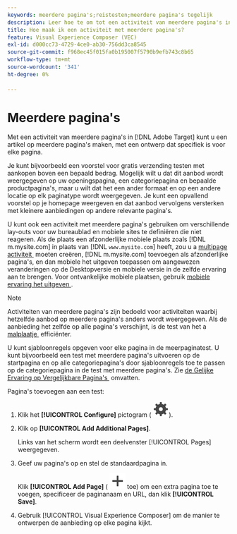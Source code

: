 ```yaml
---
keywords: meerdere pagina's;reistesten;meerdere pagina's tegelijk
description: Leer hoe te om tot een activiteit van meerdere pagina's in Adobe  [!DNL Target]  te leiden laat u een verhaal over veelvoudige pagina's, met een ontwerp tot stand brengen dat voor elke pagina specifiek is.
title: Hoe maak ik een activiteit met meerdere pagina's?
feature: Visual Experience Composer (VEC)
exl-id: d000cc73-4729-4ce0-ab30-756dd3ca8545
source-git-commit: f968ec45f015fa0b195007f5790b9efb743c8b65
workflow-type: tm+mt
source-wordcount: '341'
ht-degree: 0%

---
```


# Meerdere pagina&#39;s

Met een activiteit van meerdere pagina&#39;s in [!DNL Adobe Target] kunt u een artikel op meerdere pagina&#39;s maken, met een ontwerp dat specifiek is voor elke pagina.

Je kunt bijvoorbeeld een voorstel voor gratis verzending testen met aankopen boven een bepaald bedrag. Mogelijk wilt u dat dit aanbod wordt weergegeven op uw openingspagina, een categoriepagina en bepaalde productpagina&#39;s, maar u wilt dat het een ander formaat en op een andere locatie op elk paginatype wordt weergegeven. Je kunt een opvallend voorstel op je homepage weergeven en dat aanbod vervolgens versterken met kleinere aanbiedingen op andere relevante pagina&#39;s.

U kunt ook een activiteit met meerdere pagina&#39;s gebruiken om verschillende lay-outs voor uw bureaublad en mobiele sites te definiëren die niet reageren. Als de plaats een afzonderlijke mobiele plaats zoals [!DNL m.mysite.com] in plaats van [!DNL `www.mysite.com`] heeft, zou u a [&#x200B; multipage activiteit &#x200B;](/help/main/c-experiences/c-visual-experience-composer/multipage-activity.md#concept_277E096063E14813AC5D8EDFA1D2ED48) moeten creëren, [!DNL m.mysite.com] toevoegen als afzonderlijke pagina&#39;s, en dan mobiele het uitgeven toepassen om aangewezen veranderingen op de Desktopversie en mobiele versie in de zelfde ervaring aan te brengen. Voor ontvankelijke mobiele plaatsen, gebruik [&#x200B; mobiele ervaring het uitgeven &#x200B;](/help/main/c-experiences/c-visual-experience-composer/mobile-viewports.md#concept_8E45527C4ABC41D59AA3553BEDC76FA5).

>[!NOTE]
>
>Activiteiten van meerdere pagina&#39;s zijn bedoeld voor activiteiten waarbij hetzelfde aanbod op meerdere pagina&#39;s anders wordt weergegeven. Als de aanbieding het zelfde op alle pagina&#39;s verschijnt, is de test van het a [&#x200B; malplaatje &#x200B;](/help/main/c-experiences/c-visual-experience-composer/temtest.md#task_2539D51A18044F82B0D9895636546781) efficiënter.

U kunt sjabloonregels opgeven voor elke pagina in de meerpaginatest. U kunt bijvoorbeeld een test met meerdere pagina&#39;s uitvoeren op de startpagina en op alle categoriepagina&#39;s door sjabloonregels toe te passen op de categoriepagina in de test met meerdere pagina&#39;s. Zie [&#x200B; de Gelijke Ervaring op Vergelijkbare Pagina&#39;s &#x200B;](/help/main/c-experiences/c-visual-experience-composer/temtest.md#task_2539D51A18044F82B0D9895636546781) omvatten.

Pagina&#39;s toevoegen aan een test:

1. Klik het **[!UICONTROL Configure]** pictogram ( ![&#x200B; vorm pictogram &#x200B;](/help/main/assets/icons/Setting.svg)).
1. Klik op **[!UICONTROL Add Additional Pages]**.

   Links van het scherm wordt een deelvenster [!UICONTROL Pages] weergegeven.

1. Geef uw pagina&#39;s op en stel de standaardpagina in.

   Klik **[!UICONTROL Add Page]** ( ![&#x200B; voeg pictogram &#x200B;](/help/main/assets/icons/Add.svg) toe) om een extra pagina toe te voegen, specificeer de paginanaam en URL, dan klik **[!UICONTROL Save]**.

1. Gebruik [!UICONTROL Visual Experience Composer] om de manier te ontwerpen de aanbieding op elke pagina kijkt.
